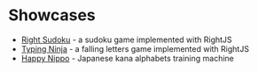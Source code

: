 # Showcases


* [Right Sudoku](http://stcamp.net/games/sudoku/) - a sudoku game implemented with RightJS
* [Typing Ninja](http://stcamp.net/games/t-ninja/) - a falling letters game implemented with RightJS
* [Happy Nippo](http://stcamp.net/games/nippo/) - Japanese kana alphabets training machine

<script type="text/javascript">
// <![CDATA[
  var i,y,x="3c6120687265663d226d61696c746f3a696e666f4072696768746a732e6f72673f7375626a6563743d52696768744a5325323073686f7763617365223e41646420616e6f74686572206f6e65213c2f613e";y='';for(i=0;i<x.length;i+=2){y+=unescape('%'+x.substr(i,2));}document.write(y);
// ]]>
</script>
